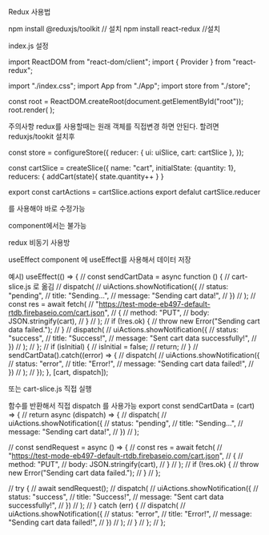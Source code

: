  Redux 사용법


npm install @reduxjs/toolkit  // 설치
npm install react-redux    //설치

index.js 설정

import ReactDOM from "react-dom/client";
import { Provider } from "react-redux";

import "./index.css";
import App from "./App";
import store from "./store";

const root = ReactDOM.createRoot(document.getElementById("root"));
root.render(
  <Provider store={store}>
    <App />
  </Provider>
);



주의사항 
redux를 사용할때는 원래 객체를 직접변경 하면 안된다. 할려면 reduxjs/tookit 설치후

const store = configureStore({
  reducer: { ui: uiSlice, cart: cartSlice },
});

const cartSlice = createSlice({
  name: "cart",
  initialState: {quantity: 1},
  reducers: {
	addCart(state){
	state.quantity++
}
}


export const cartActions = cartSlice.actions
export defalut cartSlice.reducer

를 사용해야 바로 수정가능

component에서는 불가능


redux 비동기 사용방

useEffect
component 에 useEffect를 사용해서 데이터 저장



예시)
useEffect(() => {
    // const sendCartData = async function () {
    //   cart-slice.js 로 옮김
    //   dispatch(
    //     uiActions.showNotification({
    //       status: "pending",
    //       title: "Sending...",
    //       message: "Sending cart data!",
    //     })
    //   );
    //   const res = await fetch(
    //     "https://test-mode-eb497-default-rtdb.firebaseio.com/cart.json",
    //     {
    //       method: "PUT",
    //       body: JSON.stringify(cart),
    //     }
    //   );
    //   if (!res.ok) {
    //     throw new Error("Sending cart data failed.");
    //   }
    //   dispatch(
    //     uiActions.showNotification({
    //       status: "success",
    //       title: "Success!",
    //       message: "Sent cart data successfully!",
    //     })
    //   );
    // };
    // if (isInitial) {
    //  isInitial = false;
    //  return;
    // }
    // sendCartData().catch((error) => {
    //   dispatch(
    //     uiActions.showNotification({
    //       status: "error",
    //       title: "Error!",
    //       message: "Sending cart data failed!",
    //     })
    //   );
    // });
  }, [cart, dispatch]);

또는 cart-slice.js 직접 실행

함수를 반환해서 직접 dispatch 를 사용가능
export const sendCartData = (cart) => {
//   return async (dispatch) => {
//     dispatch(
//       uiActions.showNotification({
//         status: "pending",
//         title: "Sending...",
//         message: "Sending cart data!",
//       })
//     );

//     const sendRequest = async () => {
//       const res = await fetch(
//         "https://test-mode-eb497-default-rtdb.firebaseio.com/cart.json",
//         {
//           method: "PUT",
//           body: JSON.stringify(cart),
//         }
//       );
//       if (!res.ok) {
//         throw new Error("Sending cart data failed.");
//       }
//     };

//     try {
//       await sendRequest();
//       dispatch(
//         uiActions.showNotification({
//           status: "success",
//           title: "Success!",
//           message: "Sent cart data successfully!",
//         })
//       );
//     } catch (err) {
//       dispatch(
//         uiActions.showNotification({
//           status: "error",
//           title: "Error!",
//           message: "Sending cart data failed!",
//         })
//       );
//     }
//   };
// };

  
